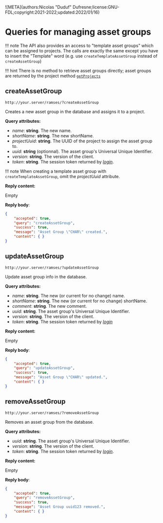 ![META](authors:Nicolas "Duduf" Dufresne;license:GNU-FDL;copyright:2021-2022;updated:2022/01/16)

# Queries for managing asset groups

!!! note
    The API also provides an access to "template asset groups" which can be assigned to projects. The calls are exactly the same except you have to insert the "Template" word (e.g. use `createTemplateAssetGroup` instead of `createAssetGroup`)

!!! hint
    There is no method to retrieve asset groups directly; asset groups are returned by the project method [`getProjects`](projects.md#getprojects)

## createAssetGroup

`http://your.server/ramses/?createAssetGroup`

Creates a new asset group in the database and assigns it to a project.

**Query attributes:**

- *name*: **string**. The new name.
- *shortName*: **string**. The new shortName.
- *projectUuid*: **string**. The UUID of the project to assign the asset group to.
- *uuid*: **string** (optionnal). The asset group's Universal Unique Identifier.
- *version*: **string**. The version of the client.
- *token*: **string**. The session token returned by [*login*](general.md#login).

!!! note
    When creating a template asset group with `createTemplateAssetGroup`, omit the *projectUuid* attribute.

**Reply content:**

Empty

**Reply body**:

```json
{
    "accepted": true,
    "query": "createAssetGroup",
    "success": true,
    "message": "Asset Group \"CHAR\" created.",
    "content": { }
}
```

## updateAssetGroup

`http://your.server/ramses/?updateAssetGroup`

Update asset group info in the database.

**Query attributes:**

- *name*: **string**. The new (or current for no change) name.
- *shortName*: **string**. The new (or current for no change) shortName.
- *comment*: **string**. The new comment.
- *uuid*: **string**. The asset group's Universal Unique Identifier.
- *version*: **string**. The version of the client.
- *token*: **string**. The session token returned by [*login*](general.md#login)

**Reply content:**

Empty

**Reply body**:

```json
{
    "accepted": true,
    "query": "updateAssetGroup",
    "success": true,
    "message": "Asset Group \"CHAR\" updated.",
    "content": { }
}
```

## removeAssetGroup

`http://your.server/ramses/?removeAssetGroup`

Removes an asset group from the database.

**Query attributes:**

- *uuid*: **string**. The asset group's Universal Unique Identifier.
- *version*: **string**. The version of the client.
- *token*: **string**. The session token returned by [*login*](general.md#login).

**Reply content:**

Empty

**Reply body**:

```json
{
    "accepted": true,
    "query": "removeAssetGroup",
    "success": true,
    "message": "Asset Group uuid123 removed.",
    "content": { }
}
```
